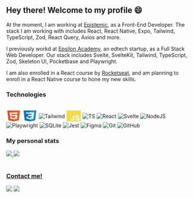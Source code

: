 ## Hey there! Welcome to my profile :smile:

At the moment, I am working at [Epistemic](https://github.com/EpistemicData), as a Front-End Developer. The stack I am working with includes React, React Native, Expo, Tailwind, TypeScript, Zod, React Query, Axios and more. 

I previously workd at [Epsilon Academy](https://github.com/epsilon-academy), an edtech startup, as a Full Stack Web Developer. Our stack includes Svelte, SvelteKit, Tailwind, TypeScript, Zod, Skeleton UI, Pocketbase and Playwright. 

I am also enrolled in a React course by [Rocketseat](https://app.rocketseat.com.br/), and am planning to enroll in a React Native course to hone my new skills. 
<br>

### Technologies
<div style="display: inline_block"><br>
  <img align="center" alt="HTML" height="30" width="40" src="https://raw.githubusercontent.com/devicons/devicon/master/icons/html5/html5-original.svg">
  <img align="center" alt="CSS" height="30" width="40" src="https://raw.githubusercontent.com/devicons/devicon/master/icons/css3/css3-original.svg">
 <img align="center" alt="Tailwind" height="30" width="40" src="https://cdn.jsdelivr.net/gh/devicons/devicon@latest/icons/tailwindcss/tailwindcss-original.svg">
  <img align="center" alt="JS" height="30" width="40" src="https://raw.githubusercontent.com/devicons/devicon/master/icons/javascript/javascript-plain.svg">
  <img  align="center" alt="TS" height="30" width="40" src="https://cdn.jsdelivr.net/gh/devicons/devicon/icons/typescript/typescript-original.svg" />       
  <img align="center" alt="React" height="30" width="40" src="https://cdn.jsdelivr.net/gh/devicons/devicon/icons/react/react-original.svg" />
  <img align="center" alt="Svelte" height="30" width="40" src="https://cdn.jsdelivr.net/gh/devicons/devicon@latest/icons/svelte/svelte-original.svg" />
 <img align="center" alt="NodeJS" height="30" width="40" src="https://cdn.jsdelivr.net/gh/devicons/devicon/icons/nodejs/nodejs-original.svg" />
  <img align="center" alt="Playwright" height="30" width="40" src="https://cdn.jsdelivr.net/gh/devicons/devicon@latest/icons/playwright/playwright-original.svg" />
  <img align="center" alt="SQLite" height="30" width="40" src="https://cdn.jsdelivr.net/gh/devicons/devicon/icons/sqlite/sqlite-plain-wordmark.svg" />
  <img align="center" alt="Jest" height="30" width="40" src="https://cdn.jsdelivr.net/gh/devicons/devicon/icons/jest/jest-plain.svg" />  
  <img align="center" alt="Figma" height="30" width="40" src="https://cdn.jsdelivr.net/gh/devicons/devicon/icons/figma/figma-original.svg" />
  <img align="center" alt="Git" height="30" width="40" src="https://cdn.jsdelivr.net/gh/devicons/devicon/icons/git/git-original-wordmark.svg" />
  <img align="center" alt="GitHub" height="30" width="40" src="https://cdn.jsdelivr.net/gh/devicons/devicon/icons/github/github-original.svg" />
</div>

### My personal stats
<div>
   <a href="https://github.com/viviansanchez">
   <img height="180em" src="https://github-readme-stats-sigma-five.vercel.app/api?username=viviansanchez&show_icons=true&theme=radical&include_all_commits=true&count_private=true"/>
   <img height="180em" src="https://github-readme-stats-sigma-five.vercel.app/api/top-langs/?username=viviansanchez&layout=compact&langs_count=6&theme=radical"/>
</div>
 
 <br>
 
  ### Contact me! 
 
<div> 
  <a href = "mailto:viviansanchez.dev@gmail.com"><img src="https://img.shields.io/badge/-Gmail-%23333?style=for-the-badge&logo=gmail&logoColor=white" target="_blank"></a>
  <a href="https://www.linkedin.com/in/vivian-sanchez-b9570818b/?locale=en_US" target="_blank"><img src="https://img.shields.io/badge/-LinkedIn-%230077B5?style=for-the-badge&logo=linkedin&logoColor=white" target="_blank"></a> 
</div>
